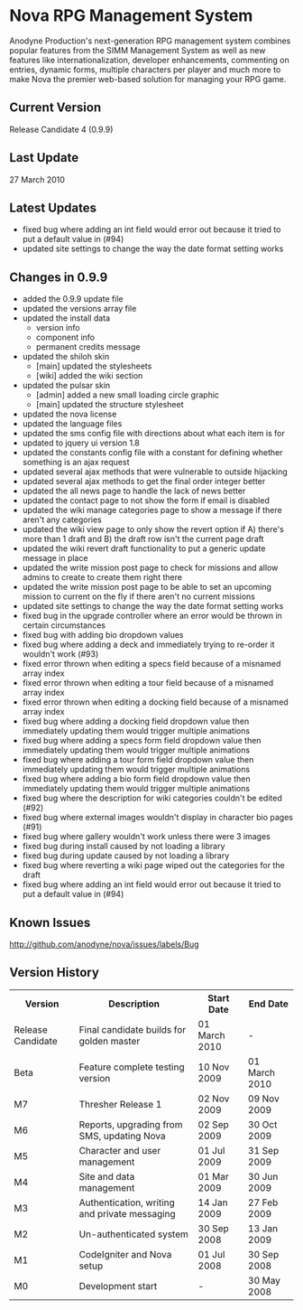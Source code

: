 Nova RPG Management System
==========================
Anodyne Production's next-generation RPG management system combines popular features from the SIMM Management System as well as new features like internationalization, developer enhancements, commenting on entries, dynamic forms, multiple characters per player and much more to make Nova the premier web-based solution for managing your RPG game.

Current Version
---------------
Release Candidate 4 (0.9.9)

Last Update
-----------
27 March 2010

Latest Updates
--------------
* fixed bug where adding an int field would error out because it tried to put a default value in (#94)
* updated site settings to change the way the date format setting works

Changes in 0.9.9
----------------
* added the 0.9.9 update file
* updated the versions array file
* updated the install data
    * version info
    * component info
    * permanent credits message
* updated the shiloh skin
    * [main] updated the stylesheets
    * [wiki] added the wiki section
* updated the pulsar skin
    * [admin] added a new small loading circle graphic
    * [main] updated the structure stylesheet
* updated the nova license
* updated the language files
* updated the sms config file with directions about what each item is for
* updated to jquery ui version 1.8
* updated the constants config file with a constant for defining whether something is an ajax request
* updated several ajax methods that were vulnerable to outside hijacking
* updated several ajax methods to get the final order integer better
* updated the all news page to handle the lack of news better
* updated the contact page to not show the form if email is disabled
* updated the wiki manage categories page to show a message if there aren't any categories
* updated the wiki view page to only show the revert option if A) there's more than 1 draft and B) the draft row isn't the current page draft
* updated the wiki revert draft functionality to put a generic update message in place
* updated the write mission post page to check for missions and allow admins to create to create them right there
* updated the write mission post page to be able to set an upcoming mission to current on the fly if there aren't no current missions
* updated site settings to change the way the date format setting works
* fixed bug in the upgrade controller where an error would be thrown in certain circumstances
* fixed bug with adding bio dropdown values
* fixed bug where adding a deck and immediately trying to re-order it wouldn't work (#93)
* fixed error thrown when editing a specs field because of a misnamed array index
* fixed error thrown when editing a tour field because of a misnamed array index
* fixed error thrown when editing a docking field because of a misnamed array index
* fixed bug where adding a docking field dropdown value then immediately updating them would trigger multiple animations
* fixed bug where adding a specs form field dropdown value then immediately updating them would trigger multiple animations
* fixed bug where adding a tour form field dropdown value then immediately updating them would trigger multiple animations
* fixed bug where adding a bio form field dropdown value then immediately updating them would trigger multiple animations
* fixed bug where the description for wiki categories couldn't be edited (#92)
* fixed bug where external images wouldn't display in character bio pages (#91)
* fixed bug where gallery wouldn't work unless there were 3 images
* fixed bug during install caused by not loading a library
* fixed bug during update caused by not loading a library
* fixed bug where reverting a wiki page wiped out the categories for the draft
* fixed bug where adding an int field would error out because it tried to put a default value in (#94)

Known Issues
------------
http://github.com/anodyne/nova/issues/labels/Bug

Version History
---------------
<table>
	<tr>
		<th>Version</th><th>Description</th><th>Start Date</th><th>End Date</th>
	</tr>
	<tr>
		<td>Release Candidate</td><td>Final candidate builds for golden master</td><td>01 March 2010</td><td>-</td>
	</tr>
	<tr>
		<td>Beta</td><td>Feature complete testing version</td><td>10 Nov 2009</td><td>01 March 2010</td>
	</tr>
	<tr>
		<td>M7</td><td>Thresher Release 1</td><td>02 Nov 2009</td><td>09 Nov 2009</td>
	</tr>
	<tr>
		<td>M6</td><td>Reports, upgrading from SMS, updating Nova</td><td>02 Sep 2009</td><td>30 Oct 2009</td>
	</tr>
	<tr>
		<td>M5</td><td>Character and user management</td><td>01 Jul 2009</td><td>31 Sep 2009</td>
	</tr>
	<tr>
		<td>M4</td><td>Site and data management</td><td>01 Mar 2009</td><td>30 Jun 2009</td>
	</tr>
	<tr>
		<td>M3</td><td>Authentication, writing and private messaging</td><td>14 Jan 2009</td><td>27 Feb 2009</td>
	</tr>
	<tr>
		<td>M2</td><td>Un-authenticated system</td><td>30 Sep 2008</td><td>13 Jan 2009</td>
	</tr>
	<tr>
		<td>M1</td><td>CodeIgniter and Nova setup</td><td>01 Jul 2008</td><td>30 Sep 2008</td>
	</tr>
	<tr>
		<td>M0</td><td>Development start</td><td>-</td><td>30 May 2008</td>
	</tr>
</table>